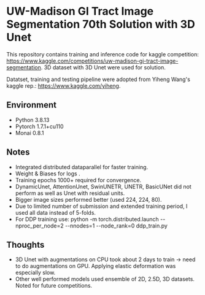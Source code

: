 # UW-Madison GI Tract Image Segmentation 70th Solution with 3D Unet

This repository contains training and inference code for kaggle competition: https://www.kaggle.com/competitions/uw-madison-gi-tract-image-segmentation.
3D dataset with 3D Unet were used for solution.

Datatset, training and testing pipeline were adopted from Yiheng Wang's kaggle rep.: https://www.kaggle.com/yiheng.


## Environment
- Python 3.8.13
- Pytorch 1.7.1+cu110
- Monai 0.8.1

## Notes
- Integrated distributed dataparallel for faster training. 
- Weight & Biases for logs .
- Training epochs 1000+ required for convergence.
- DynamicUnet, AttentionUnet, SwinUNETR, UNETR, BasicUNet did not perform as well as Unet with residual units.
- Bigger image sizes performed better (used 224, 224, 80).
- Due to limited number of submission and extended training period, I used all data instead of 5-folds. 
- For DDP training use: python -m torch.distributed.launch --nproc_per_node=2 --nnodes=1 --node_rank=0 ddp_train.py

## Thoughts
- 3D Unet with augmentations on CPU took about 2 days to train -> need to do augmentations on GPU. Applying elastic deformation was especially slow.
- Other well performed models used ensemble of 2D, 2.5D, 3D datasets. Noted for future competitions.

